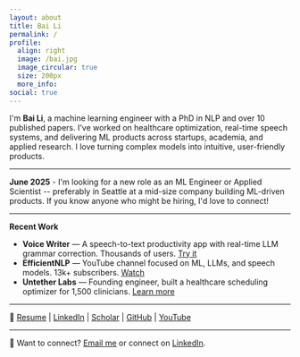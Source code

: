 ```yaml
---
layout: about
title: Bai Li
permalink: /
profile:
  align: right
  image: /bai.jpg
  image_circular: true
  size: 200px
  more_info:
social: true
---
```


I'm **Bai Li**, a machine learning engineer with a PhD in NLP and over 10 published papers. I’ve worked on healthcare optimization, real-time speech systems, and delivering ML products across startups, academia, and applied research. I love turning complex models into intuitive, user-friendly products.

---

**June 2025** - I'm looking for a new role as an ML Engineer or Applied Scientist -- preferably in Seattle at a mid-size company building ML-driven products. If you know anyone who might be hiring, I'd love to connect!

---

**Recent Work**

- **Voice Writer** — A speech-to-text productivity app with real-time LLM grammar correction. Thousands of users. [Try it](https://voicewriter.io)
- **EfficientNLP** — YouTube channel focused on ML, LLMs, and speech models. 13k+ subscribers. [Watch](https://www.youtube.com/@EfficientNLP)
- **Untether Labs** — Founding engineer, built a healthcare scheduling optimizer for 1,500 clinicians. [Learn more](https://untetherlabs.com)

---

📄 [Resume](/assets/pdf/Resume2025.pdf) | [LinkedIn](https://www.linkedin.com/in/libai/) | [Scholar](https://scholar.google.com/citations?user=ShI7ycoAAAAJ) | [GitHub](https://github.com/lucky-bai) | [YouTube](https://www.youtube.com/@EfficientNLP)

---

💬 Want to connect? [Email me](mailto:bai.li.2005@gmail.com) or connect on [LinkedIn](https://www.linkedin.com/in/libai/).
